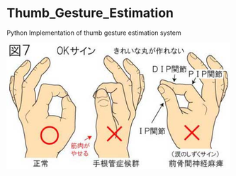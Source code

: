 # Thumb_Gesture_Estimation
Python Implementation of thumb gesture estimation system

![alt text](https://github.com/humanophilic/Thumb_Gesture_Estimation/blob/main/img/img_1.jpg?raw=true)
